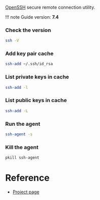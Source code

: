 [OpenSSH](https://www.openssh.com) secure remote connection utility.

!!! note
    Guide version: **7.4**

### Check the version

```bash
ssh -V
```

### Add key pair cache

```bash
ssh-add ~/.ssh/id_rsa
```

### List private keys in cache

```bash
ssh-add -l
```

### List public keys in cache

```bash
ssh-add -L
```

### Run the agent

```bash
ssh-agent -s
```

### Kill the agent

```bash
pkill ssh-agent
```

# Reference

- [Project page](https://www.openssh.com)
